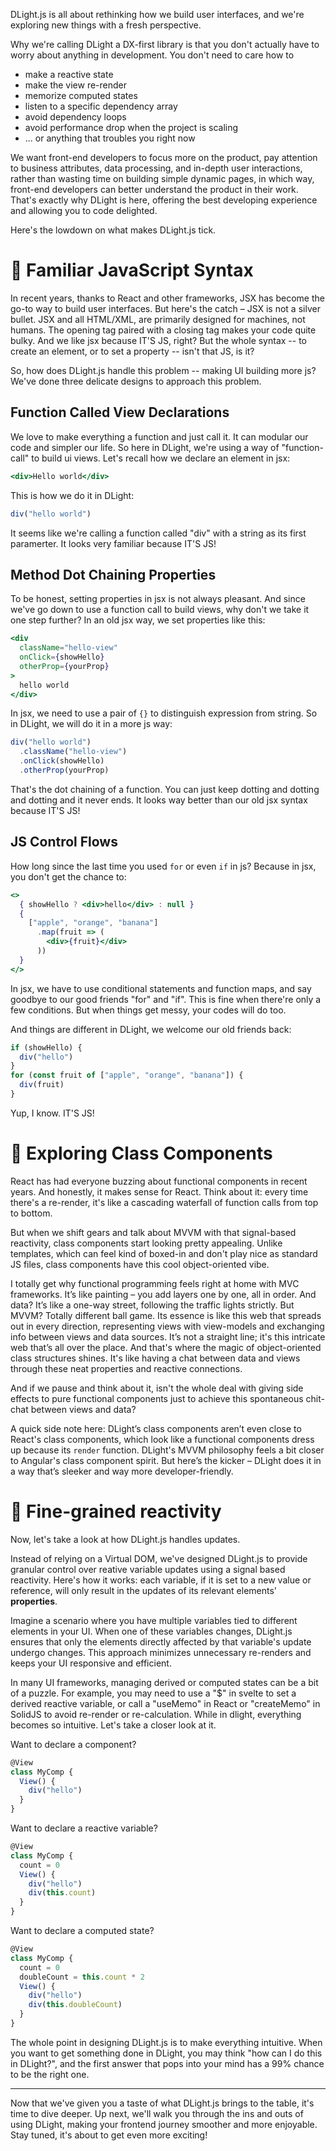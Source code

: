 
DLight.js is all about rethinking how we build user interfaces, and we're exploring new things with a fresh perspective. 

Why we're calling DLight a DX-first library is that you don't actually have to worry about anything in development. You don't need to care how to 
* make a reactive state
* make the view re-render
* memorize computed states
* listen to a specific dependency array
* avoid dependency loops
* avoid performance drop when the project is scaling
* ... or anything that troubles you right now

We want front-end developers to focus more on the product, pay attention to business attributes, data processing, and in-depth user interactions, rather than wasting time on building simple dynamic pages, in which way, front-end developers can better understand the product in their work. That's exactly why DLight is here, offering the best developing experience and allowing you to code delighted.

Here's the lowdown on what makes DLight.js tick.


# 🥳 Familiar JavaScript Syntax
In recent years, thanks to React and other frameworks, JSX has become the go-to way to build user interfaces. But here's the catch – JSX is not a silver bullet. JSX and all HTML/XML, are primarily designed for machines, not humans. The opening tag paired with a closing tag makes your code quite bulky. And we like jsx because IT'S JS, right? But the whole syntax -- to create an element, or to set a property -- isn't that JS, is it?

So, how does DLight.js handle this problem -- making UI building more js? We've done three delicate designs to approach this problem.
## Function Called View Declarations
We love to make everything a function and just call it. It can modular our code and simpler our life. So here in DLight, we're using a way of "function-call" to build ui views. Let's recall how we declare an element in jsx:
```jsx [jsx]
<div>Hello world</div>
```
This is how we do it in DLight:
```js [dlight DSL]
div("hello world")
```
It seems like we're calling a function called "div" with a string as its first paramerter. It looks very familiar because IT'S JS!
## Method Dot Chaining Properties
To be honest, setting properties in jsx is not always pleasant. And since we've go down to use a function call to build views, why don't we take it one step further? In an old jsx way, we set properties like this:
```jsx [jsx]
<div 
  className="hello-view"
  onClick={showHello}
  otherProp={yourProp}
>
  hello world
</div>
```
In jsx, we need to use a pair of `{}` to distinguish expression from string. So in DLight, we will do it in a more js way:
```js [dlight DSL]
div("hello world")
  .className("hello-view")
  .onClick(showHello)
  .otherProp(yourProp)
```
That's the dot chaining of a function. You can just keep dotting and dotting and dotting and it never ends. It looks way better than our old jsx syntax because IT'S JS!

## JS Control Flows
How long since the last time you used `for` or even `if` in js? Because in jsx, you don't get the chance to:
```jsx [jsx]
<>
  { showHello ? <div>hello</div> : null }
  {
    ["apple", "orange", "banana"]
      .map(fruit => (
        <div>{fruit}</div>
      ))
  }
</>
```
In jsx, we have to use conditional statements and function maps, and say goodbye to our good friends "for" and "if". This is fine when there're only a few conditions. But when things get messy, your codes will do too. 

And things are different in DLight, we welcome our old friends back:
```js [dlight DSL]
if (showHello) {
  div("hello")
}
for (const fruit of ["apple", "orange", "banana"]) {
  div(fruit)
}
```
Yup, I know. IT'S JS!

# 🧐 Exploring Class Components
React has had everyone buzzing about functional components in recent years. And honestly, it makes sense for React. Think about it: every time there's a re-render, it's like a cascading waterfall of function calls from top to bottom.

But when we shift gears and talk about MVVM with that signal-based reactivity, class components start looking pretty appealing. Unlike templates, which can feel kind of boxed-in and don't play nice as standard JS files, class components have this cool object-oriented vibe.

I totally get why functional programming feels right at home with MVC frameworks. It’s like painting – you add layers one by one, all in order. And data? It’s like a one-way street, following the traffic lights strictly. But MVVM? Totally different ball game. Its essence is like this web that spreads out in every direction, representing views with view-models and exchanging info between views and data sources. It’s not a straight line; it's this intricate web that’s all over the place. And that's where the magic of object-oriented class structures shines. It's like having a chat between data and views through these neat properties and reactive connections.

And if we pause and think about it, isn't the whole deal with giving side effects to pure functional components just to achieve this spontaneous chit-chat between views and data?

A quick side note here: DLight’s class components aren’t even close to React's class components, which look like a functional components dress up because its `render` function. DLight's MVVM philosophy feels a bit closer to Angular's class component spirit. But here’s the kicker – DLight does it in a way that’s sleeker and way more developer-friendly.

#  🧂 Fine-grained reactivity
Now, let's take a look at how DLight.js handles updates.

Instead of relying on a Virtual DOM, we've designed DLight.js to provide granular control over reative variable updates using a signal based reactivity. Here's how it works: each variable, if it is set to a new value or reference, will only result in the updates of its relevant elements' **properties**. 

Imagine a scenario where you have multiple variables tied to different elements in your UI. When one of these variables changes, DLight.js ensures that only the elements directly affected by that variable's update undergo changes. This approach minimizes unnecessary re-renders and keeps your UI responsive and efficient.

In many UI frameworks, managing derived or computed states can be a bit of a puzzle. For example, you may need to use a "$" in svelte to set a derived reactive variable, or call a "useMemo" in React or "createMemo" in SolidJS to avoid re-render or re-calculation. While in dlight, everything becomes so intuitive. Let's take a closer look at it.

Want to declare a component?
```js
@View
class MyComp {
  View() {
    div("hello")
  }
}
```
Want to declare a reactive variable?
```js
@View
class MyComp {
  count = 0
  View() {
    div("hello")
    div(this.count)
  }
}
```
Want to declare a computed state?
```js
@View
class MyComp {
  count = 0
  doubleCount = this.count * 2
  View() {
    div("hello")
    div(this.doubleCount)
  }
}
```

The whole point in designing DLight.js is to make everything intuitive. When you want to get something done in DLight, you may think "how can I do this in DLight?", and the first answer that pops into your mind has a 99% chance to be the right one.

---

Now that we've given you a taste of what DLight.js brings to the table, it's time to dive deeper. Up next, we'll walk you through the ins and outs of using DLight, making your frontend journey smoother and more enjoyable. Stay tuned, it's about to get even more exciting!
